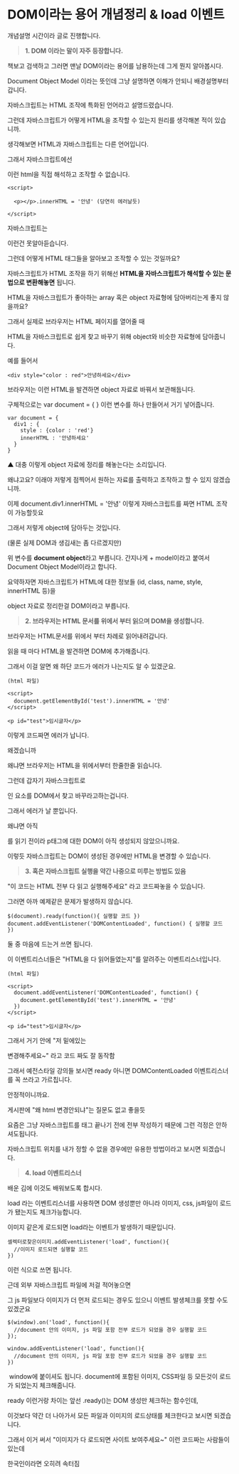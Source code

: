 

# DOM이라는 용어 개념정리 & load 이벤트

개념설명 시간이라 글로 진행합니다. 

> **1. DOM 이라는 말이 자주 등장합니다.**

책보고 검색하고 그러면 맨날 DOM이라는 용어를 남용하는데 그게 뭔지 알아봅시다.

Document Object Model 이라는 뜻인데 그냥 설명하면 이해가 안되니 배경설명부터 갑니다.

자바스크립트는 HTML 조작에 특화된 언어라고 설명드렸습니다.

그런데 자바스크립트가 어떻게 HTML을 조작할 수 있는지 원리를 생각해본 적이 있습니까. 

생각해보면 HTML과 자바스크립트는 다른 언어입니다.

그래서 자바스크립트에선 <p></p> 이런 html을 직접 해석하고 조작할 수 없습니다.

```
<script>

  <p></p>.innerHTML = '안녕' (당연히 에러날듯)

</script>
```

자바스크립트는 <p> 이런건 못알아듣습니다.

그런데 어떻게 HTML 태그들을 알아보고 조작할 수 있는 것일까요?

자바스크립트가 HTML 조작을 하기 위해선 **HTML을 자바스크립트가 해석할 수 있는 문법으로 변환해놓면** 됩니다.

HTML을 자바스크립트가 좋아하는 array 혹은 object 자료형에 담아버리는게 좋지 않을까요?

그래서 실제로 브라우저는 HTML 페이지를 열어줄 때

HTML을 자바스크립트로 쉽게 찾고 바꾸기 위해 object와 비슷한 자료형에 담아줍니다. 

예를 들어서 

```
<div style="color : red">안녕하세요</div>
```

브라우저는 이런 HTML을 발견하면 object 자료로 바꿔서 보관해둡니다.

구체적으로는 var document = { } 이런 변수를 하나 만들어서 거기 넣어줍니다.

```
var document = {
  div1 : {
    style : {color : 'red'}
    innerHTML : '안녕하세요'
  }
}
```

▲ 대충 이렇게 object 자료에 정리를 해놓는다는 소리입니다.

왜냐고요? 이래야 저렇게 점찍어서 원하는 자료를 출력하고 조작하고 할 수 있지 않겠습니까.

이제 document.div1.innerHTML = '안녕' 이렇게 자바스크립트를 짜면 HTML 조작이 가능할듯요

그래서 저렇게 object에 담아두는 것입니다.

(물론 실제 DOM과 생김새는 좀 다르겠지만)

위 변수를 **document object**라고 부릅니다. 간지나게 + model이라고 붙여서 Document Object Model이라고 합니다.

요약하자면 자바스크립트가 HTML에 대한 정보들 (id, class, name, style, innerHTML 등)을

object 자료로 정리한걸 DOM이라고 부릅니다. 

> **2. 브라우저는 HTML 문서를 위에서 부터 읽으며 DOM을 생성합니다.**

브라우저는 HTML문서를 위에서 부터 차례로 읽어내려갑니다.

읽을 때 마다 HTML을 발견하면 DOM에 추가해줍니다. 

그래서 이걸 알면 왜 하단 코드가 에러가 나는지도 알 수 있겠군요. 

```
(html 파일)

<script>
  document.getElementById('test').innerHTML = '안녕'
</script>

<p id="test">임시글자</p>
```

이렇게 코드짜면 에러가 납니다.

왜겠습니까

왜냐면 브라우저는 HTML을 위에서부터 한줄한줄 읽습니다.

그런데 갑자기 자바스크립트로 <p id="test">인 요소를 DOM에서 찾고 바꾸라고하는겁니다. 

그래서 에러가 날 뿐입니다.

왜냐면 아직 <p id="test">를 읽기 전이라 p태그에 대한 DOM이 아직 생성되지 않았으니까요.

이렇듯 자바스크립트는 DOM이 생성된 경우에만 HTML을 변경할 수 있습니다. 

> **3. 혹은 자바스크립트 실행을 약간 나중으로 미루는 방법도 있음**

"이 코드는 HTML 전부 다 읽고 실행해주세요" 라고 코드짜놓을 수 있습니다. 

그러면 아까 예제같은 문제가 발생하지 않습니다.

```
$(document).ready(function(){ 실행할 코드 })
document.addEventListener('DOMContentLoaded', function() { 실행할 코드 }) 
```

둘 중 마음에 드는거 쓰면 됩니다.

이 이벤트리스너들은 "HTML을 다 읽어들였는지"를 알려주는 이벤트리스너입니다. 

```
(html 파일)

<script>
  document.addEventListener('DOMContentLoaded', function() { 
    document.getElementById('test').innerHTML = '안녕'
  })
</script>

<p id="test">임시글자</p>
```

그래서 거기 안에 "저 밑에있는 <p id="test"> 변경해주세요~" 라고 코드 짜도 잘 동작함 

그래서 예전스타일 강의들 보시면 ready 아니면 DOMContentLoaded 이벤트리스너를 꼭 쓰라고 가르칩니다.

안정적이니까요.

게시판에 "왜 html 변경안되냐"는 질문도 없고 좋을듯

요즘은 그냥 자바스크립트를 <body>태그 끝나기 전에 전부 작성하기 때문에 그런 걱정은 안하셔도됩니다.

자바스크립트 위치를 내가 정할 수 없을 경우에만 유용한 방법이라고 보시면 되겠습니다. 

> **4. load 이벤트리스너**

배운 김에 이것도 배워보도록 합시다.

load 라는 이벤트리스너를 사용하면 DOM 생성뿐만 아니라 이미지, css, js파일이 로드가 됐는지도 체크가능합니다. 

이미지 같은게 로드되면 load라는 이벤트가 발생하기 때문입니다. 

```
셀렉터로찾은이미지.addEventListener('load', function(){
  //이미지 로드되면 실행할 코드 
})
```

이런 식으로 쓰면 됩니다. 

근데 외부 자바스크립트 파일에 저걸 적어놓으면

그 js 파일보다 이미지가 더 먼저 로드되는 경우도 있으니 이벤트 발생체크를 못할 수도 있겠군요 

```
$(window).on('load', function(){
  //document 안의 이미지, js 파일 포함 전부 로드가 되었을 경우 실행할 코드 
});

window.addEventListener('load', function(){
  //document 안의 이미지, js 파일 포함 전부 로드가 되었을 경우 실행할 코드
})
```

 window에 붙이셔도 됩니다. document에 포함된 이미지, CSS파일 등 모든것이 로드가 되었는지 체크해줍니다. 

ready 이런거랑 차이는 앞선 .ready()는 DOM 생성만 체크하는 함수인데,

이것보다 약간 더 나아가서 모든 파일과 이미지의 로드상태를 체크한다고 보시면 되겠습니다.

그래서 이거 써서 "이미지가 다 로드되면 사이트 보여주세요~" 이런 코드짜는 사람들이 있는데

한국인이라면 오히려 속터짐